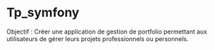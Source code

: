 # Tp_symfony
Objectif : Créer une application de gestion de portfolio permettant aux utilisateurs de gérer leurs projets  professionnels ou personnels.

